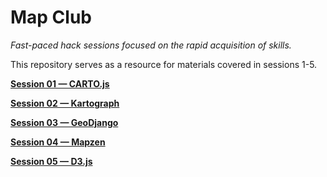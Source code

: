 # Map Club

_Fast-paced hack sessions focused on the rapid acquisition of skills._

This repository serves as a resource for materials covered in sessions 1-5.

**[Session 01 &mdash; CARTO.js](https://github.com/emilyfuhrman/map-club/blob/master/Session_01)**

**[Session 02 &mdash; Kartograph](https://github.com/emilyfuhrman/map-club/blob/master/Session_02)**

**[Session 03 &mdash; GeoDjango](https://github.com/emilyfuhrman/map-club/blob/master/Session_03)**

**[Session 04 &mdash; Mapzen](https://github.com/emilyfuhrman/map-club/blob/master/Session_04)**

**[Session 05 &mdash; D3.js](https://github.com/emilyfuhrman/map-club/blob/master/Session_05)**